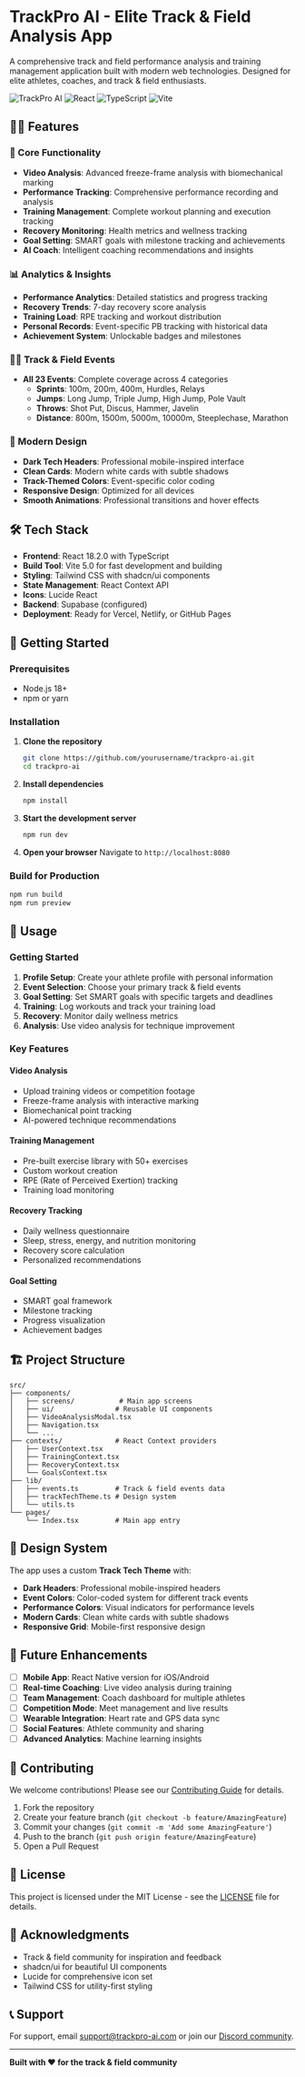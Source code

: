 # TrackPro AI - Elite Track & Field Analysis App

A comprehensive track and field performance analysis and training management application built with modern web technologies. Designed for elite athletes, coaches, and track & field enthusiasts.

![TrackPro AI](https://img.shields.io/badge/TrackPro-AI-blue?style=for-the-badge)
![React](https://img.shields.io/badge/React-18.2.0-blue?style=for-the-badge&logo=react)
![TypeScript](https://img.shields.io/badge/TypeScript-5.0-blue?style=for-the-badge&logo=typescript)
![Vite](https://img.shields.io/badge/Vite-5.0-blue?style=for-the-badge&logo=vite)

## 🏃‍♂️ Features

### 🎯 Core Functionality
- **Video Analysis**: Advanced freeze-frame analysis with biomechanical marking
- **Performance Tracking**: Comprehensive performance recording and analysis
- **Training Management**: Complete workout planning and execution tracking
- **Recovery Monitoring**: Health metrics and wellness tracking
- **Goal Setting**: SMART goals with milestone tracking and achievements
- **AI Coach**: Intelligent coaching recommendations and insights

### 📊 Analytics & Insights
- **Performance Analytics**: Detailed statistics and progress tracking
- **Recovery Trends**: 7-day recovery score analysis
- **Training Load**: RPE tracking and workout distribution
- **Personal Records**: Event-specific PB tracking with historical data
- **Achievement System**: Unlockable badges and milestones

### 🏃‍♀️ Track & Field Events
- **All 23 Events**: Complete coverage across 4 categories
  - **Sprints**: 100m, 200m, 400m, Hurdles, Relays
  - **Jumps**: Long Jump, Triple Jump, High Jump, Pole Vault
  - **Throws**: Shot Put, Discus, Hammer, Javelin
  - **Distance**: 800m, 1500m, 5000m, 10000m, Steeplechase, Marathon

### 🎨 Modern Design
- **Dark Tech Headers**: Professional mobile-inspired interface
- **Clean Cards**: Modern white cards with subtle shadows
- **Track-Themed Colors**: Event-specific color coding
- **Responsive Design**: Optimized for all devices
- **Smooth Animations**: Professional transitions and hover effects

## 🛠️ Tech Stack

- **Frontend**: React 18.2.0 with TypeScript
- **Build Tool**: Vite 5.0 for fast development and building
- **Styling**: Tailwind CSS with shadcn/ui components
- **State Management**: React Context API
- **Icons**: Lucide React
- **Backend**: Supabase (configured)
- **Deployment**: Ready for Vercel, Netlify, or GitHub Pages

## 🚀 Getting Started

### Prerequisites
- Node.js 18+ 
- npm or yarn

### Installation

1. **Clone the repository**
   ```bash
   git clone https://github.com/yourusername/trackpro-ai.git
   cd trackpro-ai
   ```

2. **Install dependencies**
   ```bash
   npm install
   ```

3. **Start the development server**
   ```bash
   npm run dev
   ```

4. **Open your browser**
   Navigate to `http://localhost:8080`

### Build for Production

```bash
npm run build
npm run preview
```

## 📱 Usage

### Getting Started
1. **Profile Setup**: Create your athlete profile with personal information
2. **Event Selection**: Choose your primary track & field events
3. **Goal Setting**: Set SMART goals with specific targets and deadlines
4. **Training**: Log workouts and track your training load
5. **Recovery**: Monitor daily wellness metrics
6. **Analysis**: Use video analysis for technique improvement

### Key Features

#### Video Analysis
- Upload training videos or competition footage
- Freeze-frame analysis with interactive marking
- Biomechanical point tracking
- AI-powered technique recommendations

#### Training Management
- Pre-built exercise library with 50+ exercises
- Custom workout creation
- RPE (Rate of Perceived Exertion) tracking
- Training load monitoring

#### Recovery Tracking
- Daily wellness questionnaire
- Sleep, stress, energy, and nutrition monitoring
- Recovery score calculation
- Personalized recommendations

#### Goal Setting
- SMART goal framework
- Milestone tracking
- Progress visualization
- Achievement badges

## 🏗️ Project Structure

```
src/
├── components/
│   ├── screens/           # Main app screens
│   ├── ui/               # Reusable UI components
│   ├── VideoAnalysisModal.tsx
│   ├── Navigation.tsx
│   └── ...
├── contexts/             # React Context providers
│   ├── UserContext.tsx
│   ├── TrainingContext.tsx
│   ├── RecoveryContext.tsx
│   └── GoalsContext.tsx
├── lib/
│   ├── events.ts         # Track & field events data
│   ├── trackTechTheme.ts # Design system
│   └── utils.ts
└── pages/
    └── Index.tsx         # Main app entry
```

## 🎨 Design System

The app uses a custom **Track Tech Theme** with:
- **Dark Headers**: Professional mobile-inspired headers
- **Event Colors**: Color-coded system for different track events
- **Performance Colors**: Visual indicators for performance levels
- **Modern Cards**: Clean white cards with subtle shadows
- **Responsive Grid**: Mobile-first responsive design

## 🔮 Future Enhancements

- [ ] **Mobile App**: React Native version for iOS/Android
- [ ] **Real-time Coaching**: Live video analysis during training
- [ ] **Team Management**: Coach dashboard for multiple athletes
- [ ] **Competition Mode**: Meet management and live results
- [ ] **Wearable Integration**: Heart rate and GPS data sync
- [ ] **Social Features**: Athlete community and sharing
- [ ] **Advanced Analytics**: Machine learning insights

## 🤝 Contributing

We welcome contributions! Please see our [Contributing Guide](CONTRIBUTING.md) for details.

1. Fork the repository
2. Create your feature branch (`git checkout -b feature/AmazingFeature`)
3. Commit your changes (`git commit -m 'Add some AmazingFeature'`)
4. Push to the branch (`git push origin feature/AmazingFeature`)
5. Open a Pull Request

## 📄 License

This project is licensed under the MIT License - see the [LICENSE](LICENSE) file for details.

## 🙏 Acknowledgments

- Track & field community for inspiration and feedback
- shadcn/ui for beautiful UI components
- Lucide for comprehensive icon set
- Tailwind CSS for utility-first styling

## 📞 Support

For support, email support@trackpro-ai.com or join our [Discord community](https://discord.gg/trackpro).

---

**Built with ❤️ for the track & field community**
